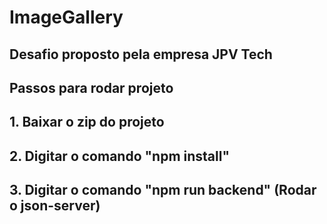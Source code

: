 # ImageGallery

## Desafio proposto pela empresa JPV Tech

## Passos para rodar projeto

## 1. Baixar o zip do projeto
## 2. Digitar o comando "npm install"
## 3. Digitar o comando "npm run backend" (Rodar o json-server)


